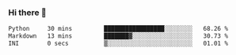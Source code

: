 ### Hi there 👋

<!--START_SECTION:waka-->

```txt
Python     30 mins         █████████████████░░░░░░░░   68.26 %
Markdown   13 mins         ███████▓░░░░░░░░░░░░░░░░░   30.73 %
INI        0 secs          ▒░░░░░░░░░░░░░░░░░░░░░░░░   01.01 %
```

<!--END_SECTION:waka-->
